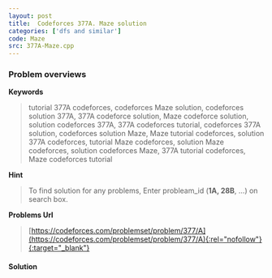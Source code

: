 ```yaml
---
layout: post
title:  Codeforces 377A. Maze solution
categories: ['dfs and similar']
code: Maze
src: 377A-Maze.cpp
---
```

### **Problem overviews**

**Keywords**
> tutorial 377A codeforces, codeforces Maze solution, codeforces solution 377A, 377A codeforce solution, Maze codeforce solution, solution codeforces 377A, 377A codeforces tutorial, codeforces 377A solution, codeforces solution Maze, Maze tutorial codeforces, solution 377A codeforces, tutorial Maze codeforces, solution Maze codeforces, solution codeforces Maze, 377A tutorial codeforces, Maze codeforces tutorial

**Hint**
> To find solution for any problems, Enter probleam_id (**1A, 28B**, ...) on search box. 

**Problems Url**
> [https://codeforces.com/problemset/problem/377/A](https://codeforces.com/problemset/problem/377/A){:rel="nofollow"}{:target="_blank"}

#### **Solution**



